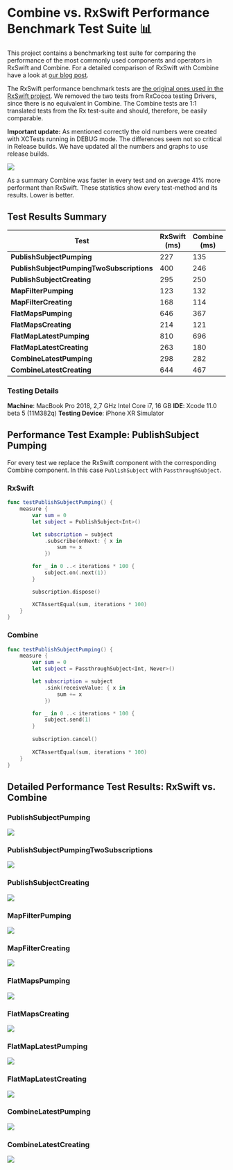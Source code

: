 # Combine vs. RxSwift Performance Benchmark Test Suite 📊
This project contains a benchmarking test suite for comparing the performance of the most commonly used components and operators in RxSwift and Combine. For a detailed comparison of RxSwift with Combine have a look at [our blog post](https://quickbirdstudios.com/blog/?p=831).

The RxSwift performance benchmark tests are [the original ones used in the RxSwift project](https://github.com/ReactiveX/RxSwift/blob/master/Tests/Benchmarks/Benchmarks.swift). We removed the two tests from RxCocoa testing Drivers, since there is no equivalent in Combine. The Combine tests are 1:1 translated tests from the Rx test-suite and should, therefore, be easily comparable.

**Important update:** As mentioned correctly the old numbers were created with XCTests running in DEBUG mode. The differences seem not so critical in Release builds. We have updated all the numbers and graphs to use release builds.

![](https://quickbirdstudios.com/files/benchmarks/all_release.png)

As a summary Combine was faster in every test and on average 41% more performant than RxSwift. These statistics show every test-method and its results. Lower is better.

## Test Results Summary

**Test** | **RxSwift (ms)** | **Combine (ms)** | **Factor**
--- | --- | --- | ---
**PublishSubjectPumping** | 227 | 135 | 168%
**PublishSubjectPumpingTwoSubscriptions** | 400 | 246 | 163%
**PublishSubjectCreating** | 295 | 250 | 118%
**MapFilterPumping** | 123 | 132 | 93%
**MapFilterCreating** |168 | 114 | 147%
**FlatMapsPumping** | 646 | 367 | 176%
**FlatMapsCreating** | 214 | 121 | 177%
**FlatMapLatestPumping** | 810 | 696 | 116%
**FlatMapLatestCreating** | 263 | 180 | 146%
**CombineLatestPumping** | 298 | 282 | 106%
**CombineLatestCreating** | 644 | 467 | 138%

### Testing Details
**Machine**: MacBook Pro 2018, 2,7 GHz Intel Core i7, 16 GB
**IDE**: Xcode 11.0 beta 5 (11M382q)
**Testing Device**: iPhone XR Simulator

## Performance Test Example: PublishSubject Pumping

For every test we replace the RxSwift component with the corresponding Combine component. In this case `PublishSubject` with `PassthroughSubject`.

### RxSwift
```swift
func testPublishSubjectPumping() {
    measure {
        var sum = 0
        let subject = PublishSubject<Int>()

        let subscription = subject
            .subscribe(onNext: { x in
                sum += x
            })

        for _ in 0 ..< iterations * 100 {
            subject.on(.next(1))
        }

        subscription.dispose()

        XCTAssertEqual(sum, iterations * 100)
    }
}
```

### Combine
```swift
func testPublishSubjectPumping() {
    measure {
        var sum = 0
        let subject = PassthroughSubject<Int, Never>()

        let subscription = subject
            .sink(receiveValue: { x in
                sum += x
            })

        for _ in 0 ..< iterations * 100 {
            subject.send(1)
        }
        
        subscription.cancel()
        
        XCTAssertEqual(sum, iterations * 100)
    }
}
```

## Detailed Performance Test Results: RxSwift vs. Combine

### PublishSubjectPumping 

![](https://quickbirdstudios.com/files/benchmarks/1_release.png)

### PublishSubjectPumpingTwoSubscriptions

![](https://quickbirdstudios.com/files/benchmarks/2_release.png)

### PublishSubjectCreating

![](https://quickbirdstudios.com/files/benchmarks/3_release.png)

### MapFilterPumping

![](https://quickbirdstudios.com/files/benchmarks/4_release.png)

### MapFilterCreating

![](https://quickbirdstudios.com/files/benchmarks/5_release.png)

### FlatMapsPumping

![](https://quickbirdstudios.com/files/benchmarks/6_release.png)

### FlatMapsCreating

![](https://quickbirdstudios.com/files/benchmarks/7_release.png)

### FlatMapLatestPumping

![](https://quickbirdstudios.com/files/benchmarks/8_release.png)

### FlatMapLatestCreating

![](https://quickbirdstudios.com/files/benchmarks/9_release.png)

### CombineLatestPumping

![](https://quickbirdstudios.com/files/benchmarks/10_release.png)

### CombineLatestCreating

![](https://quickbirdstudios.com/files/benchmarks/11_release.png)

